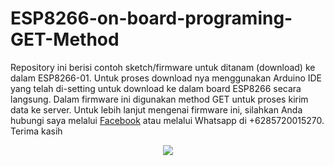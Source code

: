 # ESP8266-on-board-programing-GET-Method
Repository ini berisi contoh sketch/firmware untuk ditanam (download) ke dalam ESP8266-01. 
Untuk proses download nya menggunakan Arduino IDE yang telah di-setting untuk download ke dalam board ESP8266 secara langsung.
Dalam firmware ini digunakan method GET untuk proses kirim data ke server. Untuk lebih lanjut mengenai firmware ini, 
silahkan Anda hubungi saya melalui <a href="https://facebook.com/saya.laurensius" target="blank">Facebook</a> 
atau melalui Whatsapp di +6285720015270. Terima kasih 
<center>
<img src="https://bintank23.files.wordpress.com/2017/09/whatsapp-image-2017-09-03-at-7-40-08-pm.jpeg">
</center>
